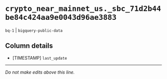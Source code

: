 # `crypto_near_mainnet_us._sbc_71d2b44be84c424aa9e0043d96ae3883`
`bq-1` | `bigquery-public-data`

## Column details
* [TIMESTAMP] `last_update`

-------------------------------------------------------------------------------
*Do not make edits above this line.*
